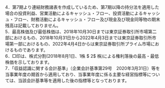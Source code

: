 4．第7期より連結財務諸表を作成しているため、第7期以降の持分法を適用した場合の投資利益、営業活動によるキャッシュ・フロー、投資活動によるキャッシュ・フロー、財務活動によるキャッシュ・フロー及び現金及び現金同等物の期末残高は記載しておりません。  
5．最高株価及び最低株価は、2018年10月30日までは東京証券取引所市場第二部におけるもの、2018年10月31日から2022年4月3日までは東京証券取引所市場第一部におけるもの、2022年4月4日からは東京証券取引所プライム市場におけるものであります。  
6．□印は、株式分割(2018年8月1日、1株 $ 2$ 株)による権利落後の最高・最低株価を示しております。  
7．「収益認識に関する会計基準」（企業会計基準第29号　2020年3月31日）等を当事業年度の期首から適用しており、当事業年度に係る主要な経営指標等については、当該会計基準等を適用した後の指標等となっております。
